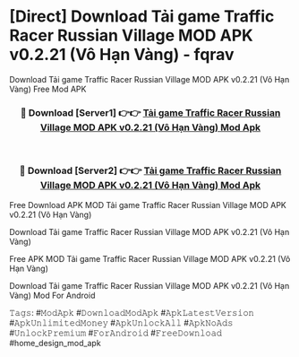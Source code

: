 # [Direct] Download Tải game Traffic Racer Russian Village MOD APK v0.2.21 (Vô Hạn Vàng) - fqrav
Download Tải game Traffic Racer Russian Village MOD APK v0.2.21 (Vô Hạn Vàng) Free Mod APK

<div align="center">
<h3>🔴 Download [Server1] 👉👉 <a href="https://apk-comot.site?title=Tải_game_Traffic_Racer_Russian_Village_MOD_APK_v0.2.21_(Vô_Hạn_Vàng)">Tải game Traffic Racer Russian Village MOD APK v0.2.21 (Vô Hạn Vàng) Mod Apk</a></h3><br>

<h3>🔴 Download [Server2] 👉👉 <a href="https://apk-comot.site?title=Tải_game_Traffic_Racer_Russian_Village_MOD_APK_v0.2.21_(Vô_Hạn_Vàng)">Tải game Traffic Racer Russian Village MOD APK v0.2.21 (Vô Hạn Vàng) Mod Apk</a></h3>
</div>


Free Download APK MOD Tải game Traffic Racer Russian Village MOD APK v0.2.21 (Vô Hạn Vàng)

Download Tải game Traffic Racer Russian Village MOD APK v0.2.21 (Vô Hạn Vàng) 

Free APK MOD Tải game Traffic Racer Russian Village MOD APK v0.2.21 (Vô Hạn Vàng) 

Download Tải game Traffic Racer Russian Village MOD APK v0.2.21 (Vô Hạn Vàng) Mod For Android

𝚃𝚊𝚐𝚜: #𝙼𝚘𝚍𝙰𝚙𝚔 #𝙳𝚘𝚠𝚗𝚕𝚘𝚊𝚍𝙼𝚘𝚍𝙰𝚙𝚔 #𝙰𝚙𝚔𝙻𝚊𝚝𝚎𝚜𝚝𝚅𝚎𝚛𝚜𝚒𝚘𝚗 #𝙰𝚙𝚔𝚄𝚗𝚕𝚒𝚖𝚒𝚝𝚎𝚍𝙼𝚘𝚗𝚎𝚢 #𝙰𝚙𝚔𝚄𝚗𝚕𝚘𝚌𝚔𝙰𝚕𝚕 #𝙰𝚙𝚔𝙽𝚘𝙰𝚍𝚜 #𝚄𝚗𝚕𝚘𝚌𝚔𝙿𝚛𝚎𝚖𝚒𝚞𝚖 #𝙵𝚘𝚛𝙰𝚗𝚍𝚛𝚘𝚒𝚍 #𝙵𝚛𝚎𝚎𝙳𝚘𝚠𝚗𝚕𝚘𝚊𝚍 #home_design_mod_apk